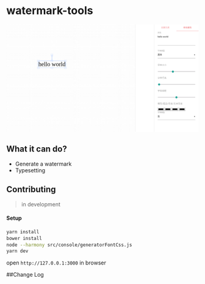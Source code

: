 # watermark-tools
![watermark](assets/show.png)

## What it can do?

- Generate a watermark
- Typesetting

## Contributing
> in development

#### Setup

```bash
yarn install
bower install
node --harmony src/console/generatorFontCss.js
yarn dev
```

open `http://127.0.0.1:3000` in browser

##Change Log